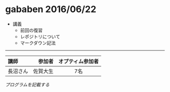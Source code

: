 # gababen 2016/06/22
* 講義
   * 前回の復習
   * レポジトリについて
   * マークダウン記法

***

|講師|参加者|オプティム参加者|
|:--|--:|:--:|
|長沼さん|佐賀大生|7名|

*プログラムを記載する*



